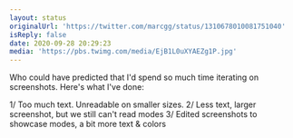 ```yaml
---
layout: status
originalUrl: 'https://twitter.com/marcgg/status/1310678010081751040'
isReply: false
date: 2020-09-28 20:29:23
media: 'https://pbs.twimg.com/media/EjB1L0uXYAEZg1P.jpg'
---
```


Who could have predicted that I'd spend so much time iterating on screenshots. Here's what I've done:

1/ Too much text. Unreadable on smaller sizes.
2/ Less text, larger screenshot, but we still can't read modes
3/ Edited screenshots to showcase modes, a bit more text &amp; colors 
